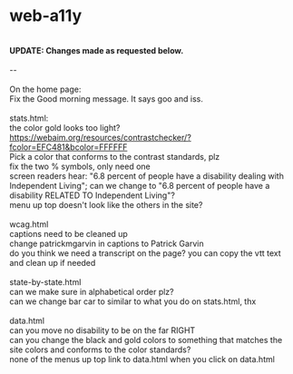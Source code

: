 # web-a11y

<br><strong>UPDATE: Changes made as requested below.</strong><br><br>
--<br>
<br>On the home page:
<br>Fix the Good morning message. It says goo and iss. 
<br>
<br>stats.html:
<br>the color gold looks too light?
<br>https://webaim.org/resources/contrastchecker/?fcolor=EFC481&bcolor=FFFFFF
<br>Pick a color that conforms to the contrast standards, plz
<br>fix the two % symbols, only need one
<br>screen readers hear: "6.8 percent of people have a disability dealing with Independent Living"; can we change to "6.8 percent of people have a disability RELATED TO Independent Living"?
<br>menu up top doesn't look like the others in the site?
<br>
<br>wcag.html
<br>captions need to be cleaned up
<br>change patrickmgarvin in captions to Patrick Garvin
<br>do you think we need a transcript on the page? you can copy the vtt text and clean up if needed
<br>
<br>state-by-state.html
<br>can we make sure in alphabetical order plz?
<br>can we change bar car to similar to what you do on stats.html, thx
<br>
<br>data.html
<br>can you move no disability to be on the far RIGHT
<br>can you change the black and gold colors to something that matches the site colors and conforms to the color standards?
<br>none of the menus up top link to data.html when you click on data.html
<br>
<br>
